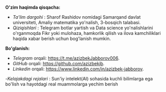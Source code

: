 **O'zim haqimda qisqacha:**
- _Ta'lim dargohi_ : Sharof Rashidov nomidagi Samarqand davlat universiteti, 
Amaliy matematika yo'nalish, 3-bosqich talabasi.
- _Qiziqishlari_ : Telegram botlar yartish va Data science yo'nalishlarini o'rganmoqda
Fikr yoki mulohaza, hamkorlik qilish va ilova kamchiliklari haqida xabar berish uchun bog'lanish mumkin.


**Bo'glanish:**
- _Telegram_ orqali: https://t.me/azizbekJabborov006. 
- _GitHub_ orqali: https://github.com/azizbekjb. 
- _Linkedin_ orqali: https://www.linkedin.com/in/azizbek-jabborov.
  
-_Kelajakdagi rejalari_ : Sun'iy intelekt(AI) sohasida kuchli bilimlarga ega bo'lish va hayotdagi real muammolarga yechim berish
